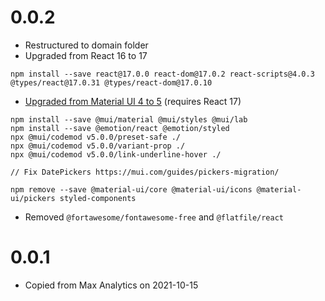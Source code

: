 # 0.0.2

* Restructured to domain folder
* Upgraded from React 16 to 17

```
npm install --save react@17.0.0 react-dom@17.0.2 react-scripts@4.0.3 @types/react@17.0.31 @types/react-dom@17.0.10
```

* [Upgraded from Material UI 4 to 5](https://mui.com/guides/migration-v4/#why-you-should-migrate) (requires React 17)

```
npm install --save @mui/material @mui/styles @mui/lab
npm install --save @emotion/react @emotion/styled
npx @mui/codemod v5.0.0/preset-safe ./
npx @mui/codemod v5.0.0/variant-prop ./
npx @mui/codemod v5.0.0/link-underline-hover ./

// Fix DatePickers https://mui.com/guides/pickers-migration/

npm remove --save @material-ui/core @material-ui/icons @material-ui/pickers styled-components
```

* Removed `@fortawesome/fontawesome-free` and `@flatfile/react`

# 0.0.1

* Copied from Max Analytics on 2021-10-15
